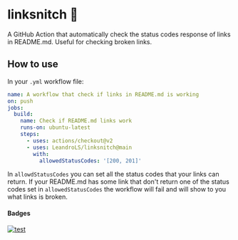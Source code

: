 # linksnitch 🔗

A GitHub Action that automatically check the status codes response of links in README.md. Useful for checking broken links.

## How to use
In your `.yml` workflow file:
```yml
name: A workflow that check if links in README.md is working
on: push
jobs:
  build:
    name: Check if README.md links work
    runs-on: ubuntu-latest
    steps:
      - uses: actions/checkout@v2
      - uses: LeandroLS/linksnitch@main
        with:
          allowedStatusCodes: '[200, 201]'
```
In `allowdStatusCodes` you can set all the status codes that your links can return. If your README.md has some link that don't return one of the status codes set in `allowedStatusCodes` the workflow will fail and will show to you what links is broken.

#### Badges
[![test](https://github.com/LeandroLS/linksnitch/actions/workflows/test.yml/badge.svg?branch=main)](https://github.com/LeandroLS/linksnitch/actions/workflows/test.yml)
